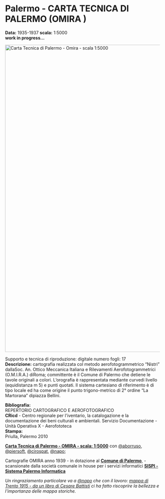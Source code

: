 # Palermo - CARTA TECNICA DI PALERMO (OMIRA )
**Data:** 1935-1937 **scala:** 1:5000 <br>
**work in progress...**

<a href="http://siciliahub.github.io/mappe/carto_omira/"><img width="1000" src="http://coseerobe.gbvitrano.it/mappe/images/mappa_carto_storica.jpg" Title="Carta Tecnica di Palermo - Omira - scala 1:5000" alt="Carta Tecnica di Palermo - Omira - scala 1:5000" /></a>

Supporto e tecnica di riproduzione: digitale numero fogli: 17<br>
**Descrizione:** cartografia realizzata col metodo aerofotogrammetrico “Nistri” dallaSoc. An. Ottico Meccanica Italiana e Rilevamenti Aerofotogrammetrici (O.M.I.R.A.) diRoma; committente è il Comune di Palermo che detiene le tavole originali a colori. L’orografia è rappresentata mediante curvedi livello (equidistanza m 5) e punti quotati. Il sistema cartesiano di riferimento è di tipo locale ed ha come origine il punto trigono-metrico di 2° ordine “La Martorana” dipiazza Bellini.

**Bibliografia:**<br>
REPERTORIO CARTOGRAFICO E AEROFOTOGRAFICO<br>
**CRicd** - Centro regionale per l'iventario, la catalogazione e la documentazione dei beni culturali e ambientali.
Servizio Documentazione - Unità Operativa X - Aerofototeca<br>
**Stampa:**<br>
Priulla, Palermo 2010 <br>

[**Carta Tecnica di Palermo - OMIRA - scala: 1:5000**](http://siciliahub.github.io/mappe/carto_omira/) con [@aborruso](https://twitter.com/aborruso), [@piersoft](https://twitter.com/Piersoft), [@cirospat](https://twitter.com/cirospat), [@napo](https://twitter.com/napo);

Cartografie OMIRA anno 1939 - in dotazione al  [**Comune di Palermo**](https://www.comune.palermo.it/), - scansionate dalla società comunale in house per i servizi informatici [**SISPI - Sistema Palermo Informatica**](http://www.sispi.it/)


*Un ringraziamento particolare va a [@napo](https://twitter.com/napo) che con il lavoro: [mappa di Trento 1915 - da un libro di Cesare Battisti](https://medium.com/@napo/mappa-di-trento-1915-da-un-libro-di-cesare-battisti-84935794b1ed#.w7hqdcsuv) ci ha fatto riscoprire la bellezza e l'importanza delle mappa storiche.*
